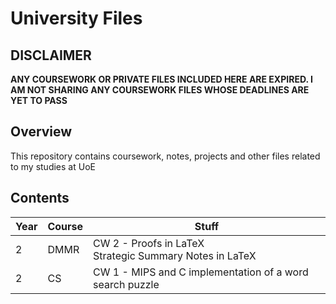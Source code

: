 # University Files
## DISCLAIMER
**ANY COURSEWORK OR PRIVATE FILES INCLUDED HERE ARE EXPIRED. I AM NOT SHARING ANY COURSEWORK FILES WHOSE DEADLINES ARE YET TO PASS**
## Overview
This repository contains coursework, notes, projects and other files related to my studies at UoE
## Contents
Year | Course | Stuff
--- | --- | --- 
2|DMMR|CW 2 - Proofs in LaTeX<br>Strategic Summary Notes in LaTeX
2|CS|CW 1 - MIPS and C implementation of a word search puzzle
